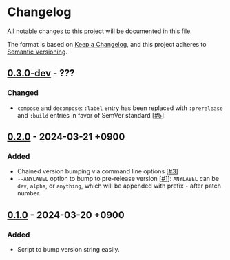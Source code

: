 # Changelog

All notable changes to this project will be documented in this file.

The format is based on [Keep a Changelog][1],
and this project adheres to [Semantic Versioning][2].

[1]: <https://keepachangelog.com/en/1.1.0/>
[2]: <https://semver.org/spec/v2.0.0.html>

## [0.3.0-dev] - ???

### Changed

- `compose` and `decompose`: `:label` entry has been replaced with
  `:prerelease` and `:build` entries in favor of SemVer standard [[#5]].

[#5]: <https://todo.sr.ht/~m15a/bump.fnl/5>

## [0.2.0] - 2024-03-21 +0900

### Added

- Chained version bumping via command line options [[#3]]
- `--ANYLABEL` option to bump to pre-release version [[#1]]:
  `ANYLABEL` can be `dev`, `alpha`, or `anything`, which will be
  appended with prefix `-` after patch number.

[#3]: <https://todo.sr.ht/~m15a/bump.fnl/3>
[#1]: <https://todo.sr.ht/~m15a/bump.fnl/1>

## [0.1.0] - 2024-03-20 +0900

### Added

- Script to bump version string easily.

[0.3.0-dev]: <https://git.sr.ht/~m15a/bump.fnl/refs/HEAD>
[0.2.0]: <https://git.sr.ht/~m15a/bump.fnl/refs/v0.2.0>
[0.1.0]: <https://git.sr.ht/~m15a/bump.fnl/refs/v0.1.0>

<!-- vim: set tw=72 spell: -->
